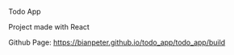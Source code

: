 Todo App

Project made with React

Github Page:
https://bianpeter.github.io/todo_app/todo_app/build
